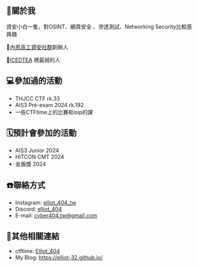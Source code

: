 ## 🤡關於我
資安小白一隻，對OSINT、網頁安全 
、滲透測試、Networking Security比較感興趣

🏫[內思高工資安社群](https://www.instagram.com/savs_hacker/)創辦人

🚩[ICEDTEA](https://ctftime.org/team/303514) 裡最弱的人

## 💻參加過的活動
- THJCC CTF rk.33
- AIS3 Pre-exam 2024 rk.192
- 一些CTFtime上的比賽和isip的課

## 🗓預計會參加的活動
- AIS3 Junior 2024
- HITCON CMT 2024
- 金盾獎 2024

## ☎️聯絡方式
- Instagram: [elliot_404_tw](https://www.instagram.com/elliot_404_tw/)  
- Discord: [elliot_404](https://discord.com/users/628939416693506049)  
- E-mail: cyber404.tw@gmail.com

## 🔗其他相關連結
- ctftime: [Elliot_404](https://ctftime.org/user/191615)
- My Blog: https://elliot-32.github.io/
